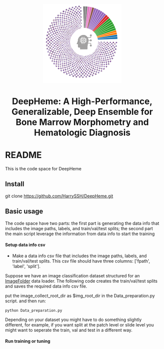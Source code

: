 <div align="center">
    <img src="assets/image.png" alt="Deepheme Logo" width="256px">

</div>

<div align="center">

<!-- # LLaVA-RLHF -->

# DeepHeme: A High-Performance, Generalizable, Deep Ensemble for Bone Marrow Morphometry and Hematologic Diagnosis

</div>

# README
This is the code space for DeepHeme

## Install

git clone https://github.com/HarrySSH/DeepHeme.git


## Basic usage

The code space have two parts: the first part is generating the data info that  includes the image paths, labels, and train/val/test splits; the second part the main script leverage the information from data info to start the training


#### Setup data info csv
- Make a data info csv file that includes the image paths, labels, and train/val/test splits. This csv file should have three columns: ['fpath', 'label', 'split'].


Suppose we have an image classification dataset structured for an [ImageFolder](https://pytorch.org/vision/main/generated/torchvision.datasets.ImageFolder.html) data loader. The following code creates the train/val/test splits and saves the required data info csv file.

put the image_collect_root_dir as $img_root_dir in the Data_preparation.py  script. and then run:
```
python Data_preparation.py 
```

Depending on your dataset you might have to do something slightly different, for example, if you want split at the patch level or slide level you might want to seperate the train, val and test in a different way.



#### Run training or tuning


